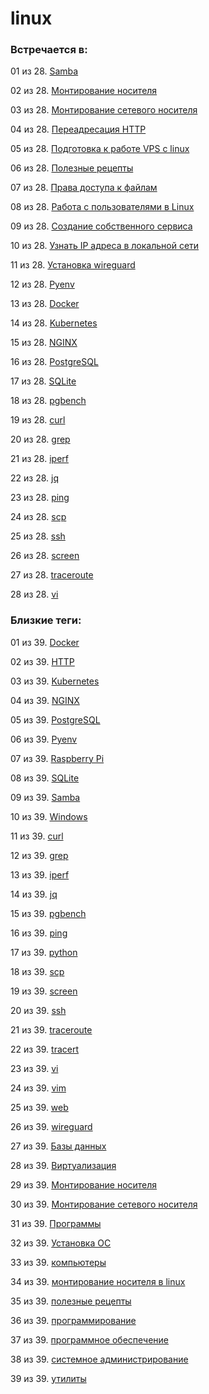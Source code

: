 # linux

### Встречается в:

01 из 28. [Samba](../Компьютеры%20и%20софт/Linux/Samba.md)

02 из 28. [Монтирование носителя](../Компьютеры%20и%20софт/Linux/Монтирование%20носителя.md)

03 из 28. [Монтирование сетевого носителя](../Компьютеры%20и%20софт/Linux/Монтирование%20сетевого%20носителя.md)

04 из 28. [Переадресация HTTP](../Компьютеры%20и%20софт/Linux/Переадресация%20HTTP.md)

05 из 28. [Подготовка к работе VPS с linux](../Компьютеры%20и%20софт/Linux/Подготовка%20к%20работе%20VPS%20с%20linux.md)

06 из 28. [Полезные рецепты](../Компьютеры%20и%20софт/Linux/Полезные%20рецепты%20Linux.md)

07 из 28. [Права доступа к файлам](../Компьютеры%20и%20софт/Linux/Права%20доступа%20к%20файлам.md)

08 из 28. [Работа с пользователями в Linux](../Компьютеры%20и%20софт/Linux/Работа%20с%20пользователями.md)

09 из 28. [Создание собственного сервиса](../Компьютеры%20и%20софт/Linux/Создание%20собственного%20сервиса.md)

10 из 28. [Узнать IP адреса в локальной сети](../Компьютеры%20и%20софт/Linux/Узнать%20IP%20адреса%20в%20локальной%20сети.md)

11 из 28. [Установка wireguard](../Компьютеры%20и%20софт/Linux/Установка%20wireguard.md)

12 из 28. [Pyenv](../Компьютеры%20и%20софт/Программные%20компоненты/pyenv.md)

13 из 28. [Docker](../Компьютеры%20и%20софт/Программы/Docker.md)

14 из 28. [Kubernetes](../Компьютеры%20и%20софт/Программы/Kubernetes.md)

15 из 28. [NGINX](../Компьютеры%20и%20софт/Программы/Nginx.md)

16 из 28. [PostgreSQL](../Компьютеры%20и%20софт/Программы/PostgreSQL.md)

17 из 28. [SQLite](../Компьютеры%20и%20софт/Программы/SQLite.md)

18 из 28. [pgbench](../Компьютеры%20и%20софт/Программы/pgbench.md)

19 из 28. [curl](../Компьютеры%20и%20софт/Утилиты/Curl.md)

20 из 28. [grep](../Компьютеры%20и%20софт/Утилиты/Grep.md)

21 из 28. [iperf](../Компьютеры%20и%20софт/Утилиты/Iperf.md)

22 из 28. [jq](../Компьютеры%20и%20софт/Утилиты/Jq.md)

23 из 28. [ping](../Компьютеры%20и%20софт/Утилиты/Ping.md)

24 из 28. [scp](../Компьютеры%20и%20софт/Утилиты/SCP.md)

25 из 28. [ssh](../Компьютеры%20и%20софт/Утилиты/SSH.md)

26 из 28. [screen](../Компьютеры%20и%20софт/Утилиты/Screen.md)

27 из 28. [traceroute](../Компьютеры%20и%20софт/Утилиты/Traceroute.md)

28 из 28. [vi](../Компьютеры%20и%20софт/Утилиты/Vi.md)


### Близкие теги:

01 из 39. [Docker](../__tags/docker.md)

02 из 39. [HTTP](../__tags/http.md)

03 из 39. [Kubernetes](../__tags/kubernetes.md)

04 из 39. [NGINX](../__tags/nginx.md)

05 из 39. [PostgreSQL](../__tags/postgresql.md)

06 из 39. [Pyenv](../__tags/pyenv.md)

07 из 39. [Raspberry Pi](../__tags/raspberry_pi.md)

08 из 39. [SQLite](../__tags/sqlite.md)

09 из 39. [Samba](../__tags/samba.md)

10 из 39. [Windows](../__tags/windows.md)

11 из 39. [curl](../__tags/curl.md)

12 из 39. [grep](../__tags/grep.md)

13 из 39. [iperf](../__tags/iperf.md)

14 из 39. [jq](../__tags/jq.md)

15 из 39. [pgbench](../__tags/pgbench.md)

16 из 39. [ping](../__tags/ping.md)

17 из 39. [python](../__tags/python.md)

18 из 39. [scp](../__tags/scp.md)

19 из 39. [screen](../__tags/screen.md)

20 из 39. [ssh](../__tags/ssh.md)

21 из 39. [traceroute](../__tags/traceroute.md)

22 из 39. [tracert](../__tags/tracert.md)

23 из 39. [vi](../__tags/vi.md)

24 из 39. [vim](../__tags/vim.md)

25 из 39. [web](../__tags/web.md)

26 из 39. [wireguard](../__tags/wireguard.md)

27 из 39. [Базы данных](../__tags/bazy_dannyh.md)

28 из 39. [Виртуализация](../__tags/virtualizatsiya.md)

29 из 39. [Монтирование носителя](../__tags/montirovanie_nositelya.md)

30 из 39. [Монтирование сетевого носителя](../__tags/montirovanie_setevogo_nositelya.md)

31 из 39. [Программы](../__tags/programmy.md)

32 из 39. [Установка ОС](../__tags/ustanovka_os.md)

33 из 39. [компьютеры](../__tags/kompytery.md)

34 из 39. [монтирование носителя в linux](../__tags/montirovanie_nositelya_v_linux.md)

35 из 39. [полезные рецепты](../__tags/poleznye_retsepty.md)

36 из 39. [программирование](../__tags/programmirovanie.md)

37 из 39. [программное обеспечение](../__tags/programmnoe_obespechenie.md)

38 из 39. [системное администрирование](../__tags/sistemnoe_administrirovanie.md)

39 из 39. [утилиты](../__tags/utility.md)

